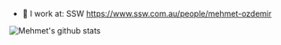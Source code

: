 <!--
**ozdemir-mehmet/ozdemir-mehmet** is a ✨ _special_ ✨ repository because its `README.md` (this file) appears on your GitHub profile.

Here are some ideas to get you started:
-->
- 🏢 I work at: SSW https://www.ssw.com.au/people/mehmet-ozdemir


![Mehmet's github stats](https://github-readme-stats.vercel.app/api?username=ozdemir-mehmet&theme=light)

<!--
- 🤔 I’m looking for help with ...
- 🌱 I’m currently learning ... 
- 💬 Ask me about ...
- 😄 Pronouns: ...
- ⚡ Fun fact: ...
-->
